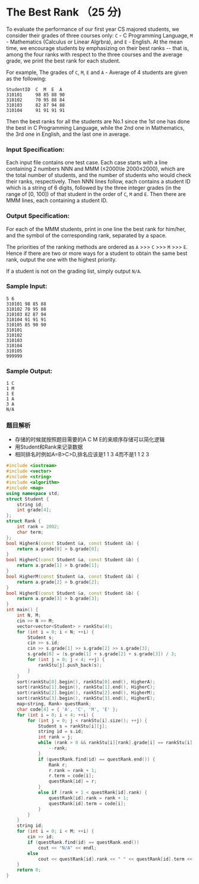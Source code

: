 # The Best Rank （25 分)

To evaluate the performance of our first year CS majored students, we consider their grades of three courses only: `C` \- C Programming Language, `M` \- Mathematics (Calculus or Linear Algrbra), and `E` \- English. At the mean time, we encourage students by emphasizing on their best ranks -- that is, among the four ranks with respect to the three courses and the average grade, we print the best rank for each student.

For example, The grades of `C`, `M`, `E` and `A` \- Average of 4 students are given as the following:

    StudentID  C  M  E  A
    310101     98 85 88 90
    310102     70 95 88 84
    310103     82 87 94 88
    310104     91 91 91 91
    

Then the best ranks for all the students are No.1 since the 1st one has done the best in C Programming Language, while the 2nd one in Mathematics, the 3rd one in English, and the last one in average.

### Input Specification:

Each input file contains one test case. Each case starts with a line containing 2 numbers NNN and MMM (≤2000\\le 2000≤2000), which are the total number of students, and the number of students who would check their ranks, respectively. Then NNN lines follow, each contains a student ID which is a string of 6 digits, followed by the three integer grades (in the range of \[0, 100\]) of that student in the order of `C`, `M` and `E`. Then there are MMM lines, each containing a student ID.

### Output Specification:

For each of the MMM students, print in one line the best rank for him/her, and the symbol of the corresponding rank, separated by a space.

The priorities of the ranking methods are ordered as `A` >>> `C` >>> `M` >>> `E`. Hence if there are two or more ways for a student to obtain the same best rank, output the one with the highest priority.

If a student is not on the grading list, simply output `N/A`.

### Sample Input:

    5 6
    310101 98 85 88
    310102 70 95 88
    310103 82 87 94
    310104 91 91 91
    310105 85 90 90
    310101
    310102
    310103
    310104
    310105
    999999
    

### Sample Output:

    1 C
    1 M
    1 E
    1 A
    3 A
    N/A

### 题目解析

- 存储的时候就按照题目需要的A C M E的来顺序存储可以简化逻辑
- 用Student和Rank来记录数据
- 相同排名时例如A=B>C>D,排名应该是1 1 3 4而不是1 1 2 3

```C++
#include <iostream>
#include <vector>
#include <string>
#include <algorithm>
#include <map>
using namespace std;
struct Student {
	string id;
	int grade[4];
};
struct Rank {
	int rank = 2002;
	char term;
};
bool HigherA(const Student &a, const Student &b) {
	return a.grade[0] > b.grade[0];
}
bool HigherC(const Student &a, const Student &b) {
	return a.grade[1] > b.grade[1];
}
bool HigherM(const Student &a, const Student &b) {
	return a.grade[2] > b.grade[2];
}
bool HigherE(const Student &a, const Student &b) {
	return a.grade[3] > b.grade[3];
}
int main() {
	int N, M;
	cin >> N >> M;
	vector<vector<Student> > rankStu(4);
	for (int i = 0; i < N; ++i) {
		Student s;
		cin >> s.id;
		cin >> s.grade[1] >> s.grade[2] >> s.grade[3];
		s.grade[0] = (s.grade[1] + s.grade[2] + s.grade[3]) / 3;
		for (int j = 0; j < 4; ++j) {
			rankStu[j].push_back(s);
		}
	}
	sort(rankStu[0].begin(), rankStu[0].end(), HigherA);
	sort(rankStu[1].begin(), rankStu[1].end(), HigherC);
	sort(rankStu[2].begin(), rankStu[2].end(), HigherM);
	sort(rankStu[3].begin(), rankStu[3].end(), HigherE);
	map<string, Rank> questRank;
	char code[4] = { 'A', 'C', 'M', 'E' };
	for (int i = 0; i < 4; ++i) {
		for (int j = 0; j < rankStu[i].size(); ++j) {
			Student s = rankStu[i][j];
			string id = s.id;
			int rank = j;
			while (rank > 0 && rankStu[i][rank].grade[i] == rankStu[i][rank - 1].grade[i]) {
				--rank;
			}
			if (questRank.find(id) == questRank.end()) {
				Rank r;
				r.rank = rank + 1;
				r.term = code[i];
				questRank[id] = r;
			}
			else if (rank + 1 < questRank[id].rank) {
				questRank[id].rank = rank + 1;
				questRank[id].term = code[i];
			}
		}
	}
	string id;
	for (int i = 0; i < M; ++i) {
		cin >> id;
		if (questRank.find(id) == questRank.end())
			cout << "N/A" << endl;
		else
			cout << questRank[id].rank << " " << questRank[id].term << endl;
	}
	return 0;
}
```